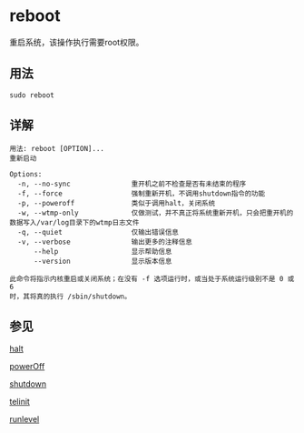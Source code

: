 # reboot

重启系统，该操作执行需要root权限。

## 用法

```shell
sudo reboot
```

## 详解

```shell
用法: reboot [OPTION]...
重新启动

Options:
  -n, --no-sync               重开机之前不检查是否有未结束的程序
  -f, --force                 强制重新开机，不调用shutdown指令的功能
  -p, --poweroff              类似于调用halt，关闭系统
  -w, --wtmp-only             仅做测试，并不真正将系统重新开机，只会把重开机的数据写入/var/log目录下的wtmp日志文件
  -q, --quiet                 仅输出错误信息
  -v, --verbose               输出更多的注释信息
      --help                  显示帮助信息
      --version               显示版本信息

此命令将指示内核重启或关闭系统；在没有 -f 选项运行时，或当处于系统运行级别不是 0 或 6
时，其将真的执行 /sbin/shutdown。
```

## 参见

[halt](halt.md)

[powerOff](poweroff.md)

[shutdown](shutdown.md)

[telinit](telinit.md)

[runlevel](runlevel.md)
